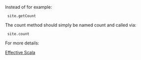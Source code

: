 Instead of for example:

     site.getCount

 The count method should simply be named count and called via:

     site.count

 For more details:

 [Effective Scala](https://twitter.github.io/effectivescala/#Formatting-Naming)